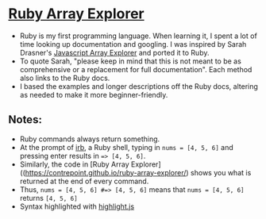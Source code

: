# [Ruby Array Explorer](https://contrepoint.github.io/ruby-array-explorer/)
* Ruby is my first programming language. When learning it, I spent a lot of time looking up documentation and googling. I was inspired by Sarah Drasner's [Javascript Array Explorer](https://sdras.github.io/array-explorer) and ported it to Ruby.
* To quote Sarah, "please keep in mind that this is not meant to be as comprehensive or a replacement for full documentation". Each method also links to the Ruby docs.
* I based the examples and longer descriptions off the Ruby docs, altering as needed to make it more beginner-friendly.

## Notes:
  * Ruby commands always return something.
  * At the prompt of [irb](http://ruby-doc.org/stdlib-2.0.0/libdoc/irb/rdoc/IRB.html), a Ruby shell, typing in `nums = [4, 5, 6]` and pressing enter results in `=> [4, 5, 6]`.
  * Similarly, the code in [Ruby Array Explorer]((https://contrepoint.github.io/ruby-array-explorer/) shows you what is returned at the end of every command.
  * Thus, `nums = [4, 5, 6] #=> [4, 5, 6]` means that `nums = [4, 5, 6]` returns `[4, 5, 6]`
  * Syntax highlighted with [highlight.js](https://highlightjs.org/)
